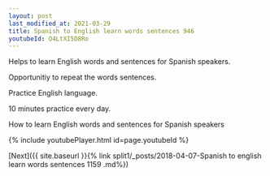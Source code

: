```yaml
---
layout: post
last_modified_at: 2021-03-29
title: Spanish to English learn words sentences 946 
youtubeId: O4LtXI5D8Ro
---
```

 
 
Helps to learn English words and sentences for Spanish speakers.

Opportunitiy to repeat the words sentences. 

Practice English language. 
 
10 minutes practice every day. 
 
How to learn English words and sentences for Spanish speakers 
 
{% include youtubePlayer.html id=page.youtubeId %}
 
 
[Next]({{ site.baseurl }}{% link  split1/_posts/2018-04-07-Spanish to english learn words sentences 1159 .md%})
 
